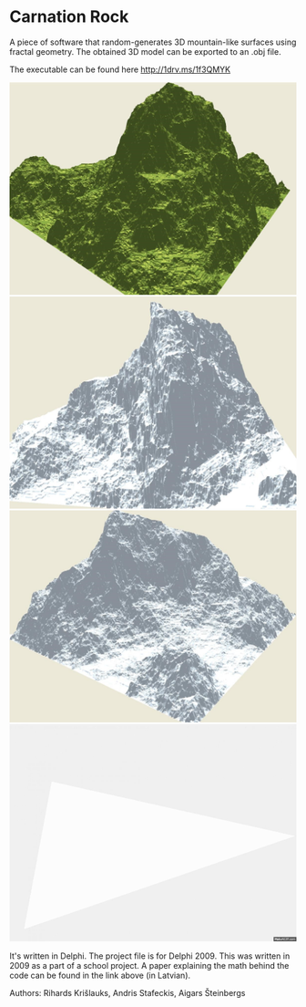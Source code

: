 Carnation Rock
==============
A piece of software that random-generates 3D mountain-like surfaces using fractal geometry. The obtained 3D model can be exported to an .obj file.

The executable can be found here http://1drv.ms/1f3QMYK

![Mountain 1](imgs/mountain1.jpg)
![Mountain 2](imgs/mountain2.jpg)
![Mountain 3](imgs/mountain3.jpg)
![Mountain 5 animated](imgs/mountain6.gif)

It's written in Delphi. The project file is for Delphi 2009. This was written in 2009 as a part of a school project. A paper explaining the math behind the code can be found in the link above (in Latvian).

Authors:
Rihards Krišlauks,
Andris Stafeckis,
Aigars Šteinbergs
